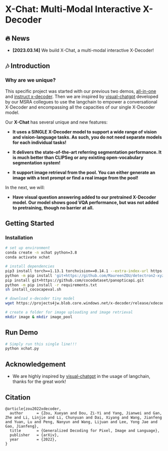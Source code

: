 # X-Chat: Multi-Modal Interactive X-Decoder

## :fire: News

* **[2023.03.14]** We build X-Chat, a multi-modal interactive X-Decoder!

## :notes: Introduction

### Why are we unique?

This specific project was started with our previous two demos, [all-in-one](https://huggingface.co/spaces/xdecoder/Demo) and [instruct x-decoder](https://huggingface.co/spaces/xdecoder/Instruct-X-Decoder). Then we are inspired by [visual-chatgpt](https://github.com/microsoft/visual-chatgpt) developed by our MSRA collegues to use the langchain to empower a conversational X-Decoder and encompassing all the capacities of our single X-Decoder model.

Our **X-Chat** has several unique and new features:

* **It uses a SINGLE X-Decoder model to support a wide range of vision and vision-language tasks. As such, you do not need separate models for each individual tasks!**

* **It delivers the state-of-the-art referring segmentation performance. It is much better than CLIPSeg or any existing open-vocabulary segmentation system!**

* **It support image retrieval from the pool. You can either generate an image with a text prompt or find a real image from the pool!**

In the next, we will:

* **Have visual question answering added to our pretrained X-Decoder model. Our model shows good VQA performance, but was not added to pretraining, though no barrier at all.**



## Getting Started

### Installation
```sh
# set up environment
conda create -n xchat python=3.8
conda activate xchat

# install dependencies
pip3 install torch==1.13.1 torchvision==0.14.1 --extra-index-url https://download.pytorch.org/whl/cu113
python -m pip install 'git+https://github.com/MaureenZOU/detectron2-xyz.git'
pip install git+https://github.com/cocodataset/panopticapi.git
python -m pip install -r requirements.txt
sh install_cococapeval.sh

# download x-decoder tiny model
wget https://projects4jw.blob.core.windows.net/x-decoder/release/xdecoder_focalt_last_novg.pt

# create a folder for image uploading and image retrieval
mkdir image & mkdir image_pool
```

## Run Demo
```sh
# Simply run this single line!!!
python xchat.py
```

## Acknowledgement
* We are highly inspired by [visual-chatgpt](https://github.com/microsoft/visual-chatgpt) in the usage of langchain, thanks for the great work!

## Citation
```
@article{zou2022xdecoder,
  author      = {Zou, Xueyan and Dou, Zi-Yi and Yang, Jianwei and Gan, Zhe and Li, Linjie and Li, Chunyuan and Dai, Xiyang and Wang, Jianfeng and Yuan, Lu and Peng, Nanyun and Wang, Lijuan and Lee, Yong Jae and Gao, Jianfeng},
  title       = {Generalized Decoding for Pixel, Image and Language},
  publisher   = {arXiv},
  year        = {2022},
}
```
